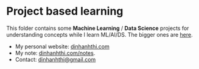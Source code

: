 # Project based learning

This folder contains some **Machine Learning** / **Data Science** projects for understanding concepts while I learn ML/AI/DS. The bigger ones are [here](../projects).

- My personal website: [dinhanhthi.com](https://dinhanhthi.com)
- My note: [dinhanhthi.com/notes](http://dinhanhthi.com/notes).
- Contact: [dinhanhthi@gmail.com](mailto:dinhanhthi@gmail.com)



